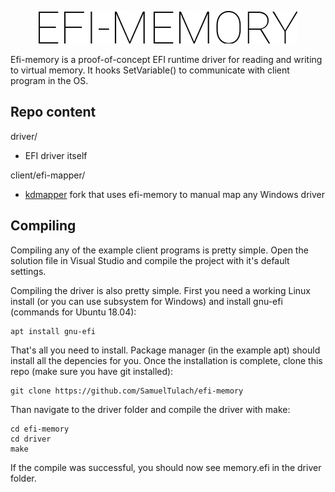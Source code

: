 <p align="center">
  <img src="assets/logo.png"/>
</p>

Efi-memory is a proof-of-concept EFI runtime driver for reading and writing to virtual memory. It hooks SetVariable() to communicate with client program in the OS. 

## Repo content
driver/
- EFI driver itself

client/efi-mapper/
- [kdmapper](https://github.com/z175/kdmapper/) fork that uses efi-memory to manual map any Windows driver

## Compiling
Compiling any of the example client programs is pretty simple. Open the solution file in Visual Studio and compile the project with it's default settings.

Compiling the driver is also pretty simple. First you need a working Linux install (or you can use subsystem for Windows) and install gnu-efi (commands for Ubuntu 18.04):

    apt install gnu-efi

That's all you need to install. Package manager (in the example apt) should install all the depencies for you. Once the installation is complete, clone this repo (make sure you have git installed):
    
    git clone https://github.com/SamuelTulach/efi-memory

Than navigate to the driver folder and compile the driver with make:

    cd efi-memory
    cd driver
    make

If the compile was successful, you should now see memory.efi in the driver folder.